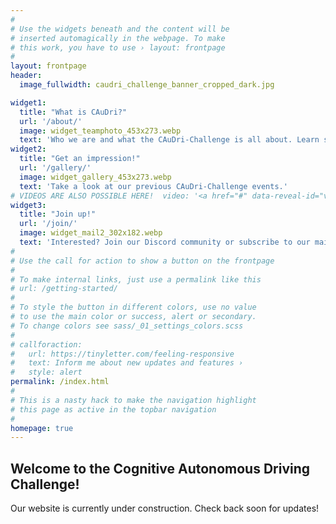 ```yaml
---
#
# Use the widgets beneath and the content will be
# inserted automagically in the webpage. To make
# this work, you have to use › layout: frontpage
#
layout: frontpage
header:
  image_fullwidth: caudri_challenge_banner_cropped_dark.jpg

widget1:
  title: "What is CAuDri?"
  url: '/about/'
  image: widget_teamphoto_453x273.webp
  text: 'Who we are and what the CAuDri-Challenge is all about. Learn some of our history and future plans.'
widget2:
  title: "Get an impression!"
  url: '/gallery/'
  image: widget_gallery_453x273.webp
  text: 'Take a look at our previous CAuDri-Challenge events.'
# VIDEOS ARE ALSO POSSIBLE HERE!  video: '<a href="#" data-reveal-id="videoModal"><img src="http://phlow.github.io/feeling-responsive/images/start-video-feeling-responsive-302x182.jpg" width="302" height="182" alt=""/></a>'
widget3:
  title: "Join up!"
  url: '/join/'
  image: widget_mail2_302x182.webp
  text: 'Interested? Join our Discord community or subscribe to our mailing list to never miss an update!'
#
# Use the call for action to show a button on the frontpage
#
# To make internal links, just use a permalink like this
# url: /getting-started/
#
# To style the button in different colors, use no value
# to use the main color or success, alert or secondary.
# To change colors see sass/_01_settings_colors.scss
#
# callforaction:
#   url: https://tinyletter.com/feeling-responsive
#   text: Inform me about new updates and features ›
#   style: alert
permalink: /index.html
#
# This is a nasty hack to make the navigation highlight
# this page as active in the topbar navigation
#
homepage: true
---
```

## Welcome to the Cognitive Autonomous Driving Challenge!
Our website is currently under construction. Check back soon for updates!



